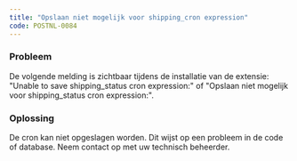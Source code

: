 ```yaml
---
title: "Opslaan niet mogelijk voor shipping_cron expression"
code: POSTNL-0084
---
```


<div class="columnLayout single" data-layout="single">
<div class="cell normal" data-type="normal">
<div class="innerCell">
<p><h3>Probleem</h3></p><p>De volgende melding is zichtbaar tijdens de installatie van de extensie:<br>"Unable to save shipping_status cron expression:" of "Opslaan niet mogelijk voor shipping_status cron expression:".<br><h3>Oplossing</h3></p><p>De cron kan niet opgeslagen worden. Dit wijst op een probleem in de code of database. Neem contact op met uw technisch beheerder.</p></div>
</div>
</div>